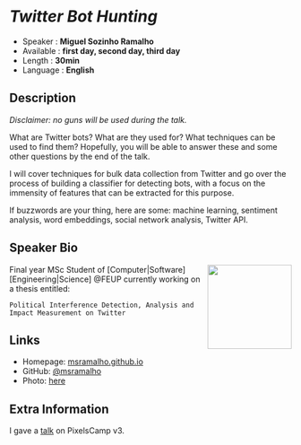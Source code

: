 _Twitter Bot Hunting_
=================================================

* Speaker   : **Miguel Sozinho Ramalho**
* Available : **first day, second day, third day**
* Length    : **30min**
* Language  : **English**

Description
-----------

_Disclaimer: no guns will be used during the talk._

What are Twitter bots? What are they used for? What techniques can be used to find them? Hopefully, you will be able to answer these and some other questions by the end of the talk.

I will cover techniques for bulk data collection from Twitter and go over the process of building a classifier for detecting bots, with a focus on the immensity of features that can be extracted for this purpose. 

If  buzzwords are your thing, here are some: machine learning, sentiment analysis, word embeddings, social network analysis, Twitter API. 


Speaker Bio
-----------

<img align="right" :style="margin-right: 7px;" src="https://avatars1.githubusercontent.com/u/19508417?s=460&v=4" width="150px"> 

Final year MSc Student of [Computer|Software][Engineering|Science] @FEUP currently working on a thesis entitled:

`Political Interference Detection, Analysis and Impact Measurement on Twitter` 


Links
-----

* Homepage: [msramalho.github.io](https://msramalho.github.io/)
* GitHub: [@msramalho](https://github.com/msramalho)
* Photo: [here](https://avatars1.githubusercontent.com/u/19508417?s=460&v=4)

Extra Information
-----------------

I gave a [talk](https://github.com/PixelsCamp/talks/blob/master/2019/quantum-supremacy_miguel-sozinho_ramalho.md) on PixelsCamp v3.
